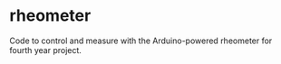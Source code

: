 # rheometer
Code to control and measure with the Arduino-powered rheometer for fourth year project.
